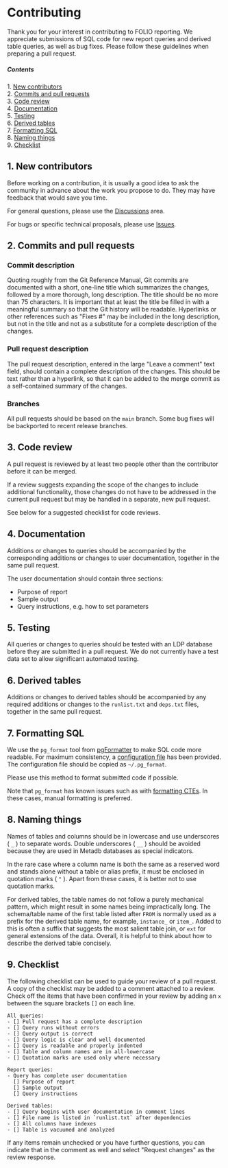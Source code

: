 Contributing
============

Thank you for your interest in contributing to FOLIO reporting.  We
appreciate submissions of SQL code for new report queries and derived
table queries, as well as bug fixes.  Please follow these guidelines
when preparing a pull request.

##### Contents  
1\. [New contributors](#1-new-contributors)  
2\. [Commits and pull requests](#2-commits-and-pull-requests)  
3\. [Code review](#3-code-review)  
4\. [Documentation](#4-documentation)  
5\. [Testing](#5-testing)  
6\. [Derived tables](#6-derived-tables)  
7\. [Formatting SQL](#7-formatting-sql)  
8\. [Naming things](#8-naming-things)  
9\. [Checklist](#9-checklist)


1\. New contributors
--------------------

Before working on a contribution, it is usually a good idea to ask the
community in advance about the work you propose to do.  They may have
feedback that would save you time.

For general questions, please use the
[Discussions](https://github.com/folio-org/folio-analytics/discussions)
area.

For bugs or specific technical proposals, please use
[Issues](https://github.com/folio-org/folio-analytics/issues).


2\. Commits and pull requests
-----------------------------

### Commit description

Quoting roughly from the Git Reference Manual, Git commits are
documented with a short, one-line title which summarizes the changes,
followed by a more thorough, long description.  The title should be no
more than 75 characters.  It is important that at least the title be
filled in with a meaningful summary so that the Git history will be
readable.  Hyperlinks or other references such as "Fixes #" may be
included in the long description, but not in the title and not as a
substitute for a complete description of the changes.

### Pull request description

The pull request description, entered in the large "Leave a comment"
text field, should contain a complete description of the changes.
This should be text rather than a hyperlink, so that it can be added
to the merge commit as a self-contained summary of the changes.

### Branches

All pull requests should be based on the `main` branch.  Some bug 
fixes will be backported to recent release branches.


3\. Code review
---------------

A pull request is reviewed by at least two people other than the
contributor before it can be merged.

If a review suggests expanding the scope of the changes to include
additional functionality, those changes do not have to be addressed in
the current pull request but may be handled in a separate, new pull
request.

See below for a suggested checklist for code reviews.


4\. Documentation
-----------------

Additions or changes to queries should be accompanied by the
corresponding additions or changes to user documentation, together in
the same pull request.

The user documentation should contain three sections:

* Purpose of report
* Sample output
* Query instructions, e.g. how to set parameters


5\. Testing
-----------

All queries or changes to queries should be tested with an LDP
database before they are submitted in a pull request.  We do not
currently have a test data set to allow significant automated testing.


6\. Derived tables
------------------

Additions or changes to derived tables should be accompanied by any
required additions or changes to the `runlist.txt` and `deps.txt`
files, together in the same pull request.


7\. Formatting SQL
------------------

We use the `pg_format` tool from
[pgFormatter](https://github.com/darold/pgFormatter) to make SQL code
more readable.  For maximum consistency, a [configuration
file](https://github.com/folio-org/folio-analytics/blob/main/sql/pg_format.conf)
has been provided.  The configuration file should be copied as
`~/.pg_format`.

Please use this method to format submitted code if possible.

Note that `pg_format` has known issues such as with [formatting
CTEs](https://github.com/darold/pgFormatter/issues/213).  In these
cases, manual formatting is preferred.


8\. Naming things
-----------------

Names of tables and columns should be in lowercase and use underscores
( `_` ) to separate words.  Double underscores ( `__` ) should be
avoided because they are used in Metadb databases as special
indicators.

In the rare case where a column name is both the same as a reserved
word and stands alone without a table or alias prefix, it must be
enclosed in quotation marks ( `"` ).  Apart from these cases, it is
better not to use quotation marks.

For derived tables, the table names do not follow a purely mechanical
pattern, which might result in some names being impractically long.
The schema/table name of the first table listed after `FROM` is
normally used as a prefix for the derived table name, for example,
`instance_` or `item_`.  Added to this is often a suffix that suggests
the most salient table join, or `ext` for general extensions of the
data.  Overall, it is helpful to think about how to describe the
derived table concisely.


9\. Checklist
-------------

The following checklist can be used to guide your review of a pull
request.  A copy of the checklist may be added to a comment attached
to a review.  Check off the items that have been confirmed in your
review by adding an `x` between the square brackets `[]` on each line.

```
All queries:
- [] Pull request has a complete description
- [] Query runs without errors
- [] Query output is correct
- [] Query logic is clear and well documented
- [] Query is readable and properly indented
- [] Table and column names are in all-lowercase
- [] Quotation marks are used only where necessary

Report queries:
- Query has complete user documentation
  [] Purpose of report
  [] Sample output
  [] Query instructions

Derived tables:
- [] Query begins with user documentation in comment lines
- [] File name is listed in `runlist.txt` after dependencies
- [] All columns have indexes
- [] Table is vacuumed and analyzed
```

If any items remain unchecked or you have further questions, you can
indicate that in the comment as well and select "Request changes" as
the review response.
